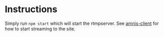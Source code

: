 # Instructions

Simply run `npm start` which will start the rtmpserver. See [amnis-client](https://github.com/hackarias/amnis-client) for how to start streaming to the site.
